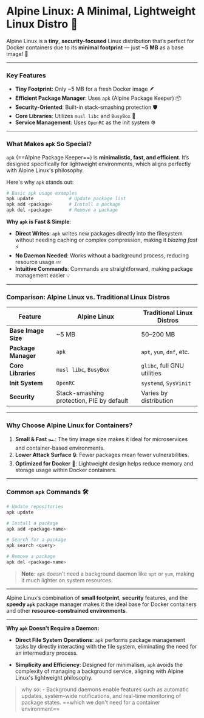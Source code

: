 # Alpine Linux: A Minimal, Lightweight Linux Distro 🐧

Alpine Linux is a **tiny**, **security-focused** Linux distribution that’s perfect for Docker containers due to its **minimal footprint** — just **~5 MB** as a base image! 🚀

---

### Key Features

- **Tiny Footprint**: Only ~5 MB for a fresh Docker image 🪶
- **Efficient Package Manager**: Uses `apk` (Alpine Package Keeper) 📦
- **Security-Oriented**: Built-in stack-smashing protection 🛡️
- **Core Libraries**: Utilizes `musl libc` and `BusyBox` 🧰
- **Service Management**: Uses `OpenRC` as the init system ⚙️

---

### What Makes `apk` So Special?

`apk` (==Alpine Package Keeper==) is **minimalistic, fast, and efficient**. It’s designed specifically for lightweight environments, which aligns perfectly with Alpine Linux's philosophy.

Here's why `apk` stands out:

```bash
# Basic apk usage examples
apk update             # Update package list
apk add <package>      # Install a package
apk del <package>      # Remove a package
```

**Why `apk` is Fast & Simple**:
- **Direct Writes**: `apk` writes new packages directly into the filesystem without needing caching or complex compression, making it *blazing fast* ⚡
- **No Daemon Needed**: Works without a background process, reducing resource usage 💤
- **Intuitive Commands**: Commands are straightforward, making package management easier 💡

---

### Comparison: Alpine Linux vs. Traditional Linux Distros

| Feature                 | Alpine Linux                           | Traditional Linux Distros   |
|-------------------------|----------------------------------------|-----------------------------|
| **Base Image Size**     | ~5 MB                                  | 50–200 MB                   |
| **Package Manager**     | `apk`                                  | `apt`, `yum`, `dnf`, etc.   |
| **Core Libraries**      | `musl libc`, `BusyBox`                 | `glibc`, full GNU utilities |
| **Init System**         | `OpenRC`                               | `systemd`, `SysVinit`       |
| **Security**            | Stack-smashing protection, PIE by default | Varies by distribution      |

---

### Why Choose Alpine Linux for Containers?

1. **Small & Fast** 🏎️: The tiny image size makes it ideal for microservices and container-based environments.
2. **Lower Attack Surface** 🔒: Fewer packages mean fewer vulnerabilities.
3. **Optimized for Docker** 🐳: Lightweight design helps reduce memory and storage usage within Docker containers.

--- 

### Common `apk` Commands 🛠️

```bash
# Update repositories
apk update

# Install a package
apk add <package-name>

# Search for a package
apk search <query>

# Remove a package
apk del <package-name>
```

> **Note**: `apk` doesn’t need a background daemon like `apt` or `yum`, making it much lighter on system resources.

---

Alpine Linux’s combination of **small footprint**, **security** features, and the **speedy `apk`** package manager makes it the ideal base for Docker containers and other **resource-constrained environments**.


---

**Why `apk` Doesn't Require a Daemon:**

- **Direct File System Operations**: `apk` performs package management tasks by directly interacting with the file system, eliminating the need for an intermediary process.
    
- **Simplicity and Efficiency**: Designed for minimalism, `apk` avoids the complexity of managing a background service, aligning with Alpine Linux's lightweight philosophy.

> why so: - Background daemons enable features such as automatic updates, system-wide notifications, and real-time monitoring of package states. ==which we don't need for a container environment==
